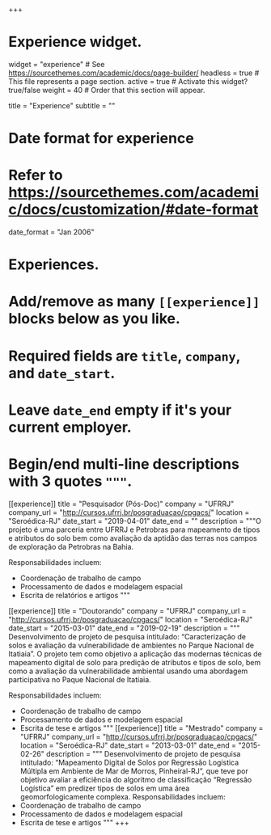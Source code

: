 +++
# Experience widget.
widget = "experience"  # See https://sourcethemes.com/academic/docs/page-builder/
headless = true  # This file represents a page section.
active = true  # Activate this widget? true/false
weight = 40  # Order that this section will appear.

title = "Experience"
subtitle = ""

# Date format for experience
#   Refer to https://sourcethemes.com/academic/docs/customization/#date-format
date_format = "Jan 2006"

# Experiences.
#   Add/remove as many `[[experience]]` blocks below as you like.
#   Required fields are `title`, `company`, and `date_start`.
#   Leave `date_end` empty if it's your current employer.
#   Begin/end multi-line descriptions with 3 quotes `"""`.
[[experience]]
  title = "Pesquisador (Pós-Doc)"
  company = "UFRRJ"
  company_url = "http://cursos.ufrrj.br/posgraduacao/cpgacs/"
  location = "Seroédica-RJ"
  date_start = "2019-04-01"
  date_end = ""
  description = """O projeto é uma parceria entre UFRRJ e Petrobras para mapeamento de tipos e atributos do solo bem como avaliação da aptidão das terras nos campos de exploração da Petrobras na Bahia.
  
  Responsabilidades incluem:
  * Coordenação de trabalho de campo
  * Processamento de dados e modelagem espacial
  * Escrita de relatórios e artigos
  """

[[experience]]
  title = "Doutorando"
  company = "UFRRJ"
  company_url = "http://cursos.ufrrj.br/posgraduacao/cpgacs/"
  location = "Seroédica-RJ"
  date_start = "2015-03-01"
  date_end = "2019-02-19"
  description = """ Desenvolvimento de projeto de pesquisa intitulado: “Caracterização de solos e avaliação da vulnerabilidade de ambientes no Parque Nacional de Itatiaia”. O projeto tem como objetivo a aplicação das modernas técnicas de mapeamento digital de solo para predição de atributos e tipos de solo, bem como a avaliação da vulnerabilidade ambiental usando uma abordagem participativa no Paque Nacional de Itatiaia.
  
  Responsabilidades incluem:
  * Coordenação de trabalho de campo
  * Processamento de dados e modelagem espacial
  * Escrita de tese e artigos
  """
  [[experience]]
  title = "Mestrado"
  company = "UFRRJ"
  company_url = "http://cursos.ufrrj.br/posgraduacao/cpgacs/"
  location = "Seroédica-RJ"
  date_start = "2013-03-01"
  date_end = "2015-02-26"
  description = """ Desenvolvimento de projeto de pesquisa intitulado: “Mapeamento Digital de Solos por Regressão Logística Múltipla em Ambiente de Mar de Morros, Pinheiral-RJ”, que teve por objetivo avaliar a eficiência do algoritmo de classificação “Regressão Logística” em predizer tipos de solos em uma área geomorfologicamente complexa.
    Responsabilidades incluem:
  * Coordenação de trabalho de campo
  * Processamento de dados e modelagem espacial
  * Escrita de tese e artigos
  """
+++
